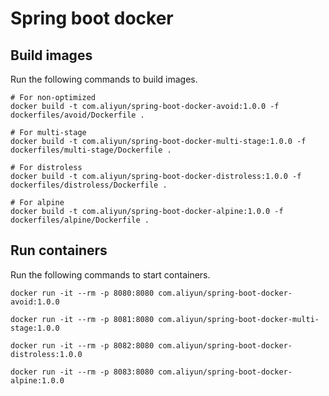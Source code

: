 # Spring boot docker

## Build images
Run the following commands to build images.
```
# For non-optimized
docker build -t com.aliyun/spring-boot-docker-avoid:1.0.0 -f dockerfiles/avoid/Dockerfile .

# For multi-stage
docker build -t com.aliyun/spring-boot-docker-multi-stage:1.0.0 -f dockerfiles/multi-stage/Dockerfile .

# For distroless 
docker build -t com.aliyun/spring-boot-docker-distroless:1.0.0 -f dockerfiles/distroless/Dockerfile .

# For alpine 
docker build -t com.aliyun/spring-boot-docker-alpine:1.0.0 -f dockerfiles/alpine/Dockerfile .
```

## Run containers
Run the following commands to start containers.
```
docker run -it --rm -p 8080:8080 com.aliyun/spring-boot-docker-avoid:1.0.0

docker run -it --rm -p 8081:8080 com.aliyun/spring-boot-docker-multi-stage:1.0.0

docker run -it --rm -p 8082:8080 com.aliyun/spring-boot-docker-distroless:1.0.0

docker run -it --rm -p 8083:8080 com.aliyun/spring-boot-docker-alpine:1.0.0
```

